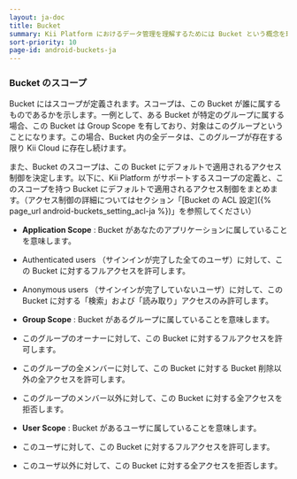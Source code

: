 ```yaml
---
layout: ja-doc
title: Bucket
summary: Kii Platform におけるデータ管理を理解するためには Bucket という概念を理解する必要があります。Cloud 上に浮かんでいる仮想的なバケツを想像してください。Cloud 上にデータを保存するためには、このデータの「入れ物」が必要です。Bucket は、いわばこのデータのための「入れ物」に相当します。
sort-priority: 10
page-id: android-buckets-ja
---
```

### Bucket のスコープ

Bucket にはスコープが定義されます。スコープは、この Bucket が誰に属するものであるかを示します。一例として、ある Bucket が特定のグループに属する場合、この Bucket は Group Scope を有しており、対象はこのグループということになります。この場合、Bucket 内の全データは、このグループが存在する限り Kii Cloud に存在し続けます。

また、Bucket のスコープは、この Bucket にデフォルトで適用されるアクセス制御を決定します。以下に、Kii Platform がサポートするスコープの定義と、このスコープを持つ Bucket にデフォルトで適用されるアクセス制御をまとめます。（アクセス制御の詳細についてはセクション「[Bucket の ACL 設定]({% page_url android-buckets_setting_acl-ja %})」を参照してください）

 * **Application Scope** : Bucket があなたのアプリケーションに属していることを意味します。
  * Authenticated users （サインインが完了した全てのユーザ）に対して、この Bucket に対するフルアクセスを許可します。
  * Anonymous users （サインインが完了していないユーザ）に対して、この Bucket に対する「検索」および「読み取り」アクセスのみ許可します。

 * **Group Scope** : Bucket があるグループに属していることを意味します。
  * このグループのオーナーに対して、この Bucket に対するフルアクセスを許可します。
  * このグループの全メンバーに対して、この Bucket に対する Bucket 削除以外の全アクセスを許可します。
  * このグループのメンバー以外に対して、この Bucket に対する全アクセスを拒否します。

 * **User Scope** : Bucket があるユーザに属していることを意味します。
  * このユーザに対して、この Bucket に対するフルアクセスを許可します。
  * このユーザ以外に対して、この Bucket に対する全アクセスを拒否します。



